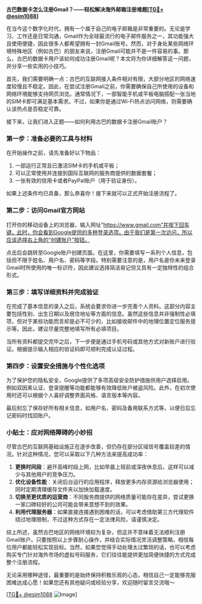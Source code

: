 **古巴数据卡怎么注册Gmail？——轻松解决海外邮箱注册难题[[TG💪+ @esim1088](https://t.me/s/esim1088)]**

在当今这个数字化时代，拥有一个属于自己的电子邮箱是非常重要的。无论是学习、工作还是日常沟通，Gmail作为全球最流行的电子邮件服务之一，其功能强大且使用便捷，因此很多人都希望拥有一封Gmail账号。然而，对于身处某些网络环境特殊地区（例如古巴）的朋友来说，注册Gmail可能并不是一件容易的事。那么，古巴的数据卡用户该如何成功注册Gmail呢？本文将为你详细解答这一问题，并分享一些实用的小技巧。

首先，我们需要明确一点：古巴的互联网接入条件相对有限，大部分地区的网络速度较慢且不稳定。因此，在尝试注册Gmail之前，你需要确保自己所使用的设备和网络环境能够支持网页浏览。通常情况下，一部智能手机或平板电脑搭配一张当地的SIM卡即可满足基本需求。不过，如果你是通过Wi-Fi热点访问网络，则需要确认该热点是否稳定可靠。

接下来，让我们进入正题——如何利用古巴的数据卡注册Gmail账户？

### 第一步：准备必要的工具与材料

在开始操作之前，请先准备好以下物品：
1. 一部运行正常且已激活SIM卡的手机或平板；
2. 可以正常使用并连接到国际互联网的服务商提供的数据套餐；
3. 一张有效的信用卡或者PayPal账户（用于验证身份）。

如果上述条件均已具备，那么恭喜你！接下来就可以正式开始注册流程了。

### 第二步：访问Gmail官方网站

打开你的移动设备上的浏览器，输入网址“https://www.gmail.com”并按下回车键。此时，你会看到Google提供的多种登录选项。由于我们是第一次访问，所以应该选择右上角的“创建账户”按钮。

点击后会跳转至Google账户创建页面。在这里，你需要填写一系列个人信息，包括但不限于姓名、用户名、密码等字段。特别需要注意的是，用户名是你未来登录Gmail时所使用的唯一标识符，因此建议选择简洁易记但又具有一定独特性的组合形式。

### 第三步：填写详细资料并完成验证

在完成了基本信息的录入之后，系统会要求你进一步完善个人资料。这部分内容主要包括性别、出生日期以及居住地址等方面的信息。虽然这些信息并非强制性必填项，但对于某些功能而言却是必不可少的，比如接收邮件中的地理位置定位服务提示等。因此，建议尽量完整地填写所有必填项目。

当所有资料都提交完毕之后，下一步便是通过手机号码或其他方式对新账户进行验证。根据提示输入相应的验证码即可顺利完成认证过程。

### 第四步：设置安全措施与个性化选项

为了保护您的隐私安全，Google提供了多项高级安全防护措施供用户选择启用。例如双因素认证、登录提醒等功能都能够有效降低账户被盗风险。此外，在初次使用时还可以根据个人喜好调整界面风格、语言版本等内容。

最后别忘了保存好所有相关信息，如用户名、密码及备用联系方式等，以便日后忘记密码时找回账户。

### 小贴士：应对网络障碍的小妙招

尽管古巴的互联网基础设施正在逐步改善，但仍存在部分区域信号覆盖较差的情况。针对这种情况，您可以采取以下几种方法来提高成功率：

1. **更换时间段**：避开高峰时段上网，比如早晨上班前或深夜休息后，这样可以减少与其他用户的竞争压力。
2. **优化设备性能**：关闭后台运行的应用程序，释放更多内存资源给浏览器使用；同时定期清理缓存文件夹以加快加载速度。
3. **切换至更优质的运营商**：不同服务商提供的网络质量可能存在差异，尝试更换一家口碑较好的公司可能会带来意想不到的效果。
4. **利用代理服务器**：如果直接连接遇到困难的话，可以考虑借助第三方代理软件绕过地理限制，不过这种方式存在一定法律风险，请谨慎决定。

综上所述，虽然古巴地区的网络环境较为复杂，但这并不意味着无法顺利注册Gmail账户。只要按照以上步骤耐心操作，并结合实际情况灵活调整策略，相信每位用户都能轻松实现目标。当然，如果您觉得手动处理太过繁琐的话，也可以考虑购买专门针对海外市场的虚拟号码服务，它们往往能提供更加简便快捷的方式完成整个注册流程。

无论采用哪种途径，最重要的是始终保持积极乐观的心态，相信自己一定能够克服困难达成心愿！如果您还有其他疑问或经验分享，欢迎随时留言交流哦～

[[TG💪+ @esim1088](https://t.me/s/esim1088) ![Image](https://i.postimg.cc/4NQfJmqS/Snipaste-2025-05-13-00-14-12.png)]
